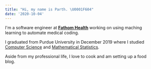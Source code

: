 ```yaml
---
title: "Hi, my name is Parth. \U0001F604"
date: '2020-10-04'
---
```

I'm a software engineer at [**Fathom Health**](https://fathomhealth.com) working on using maching learning to automate medical coding.

I graduated from Purdue University in December 2019 where I studied [Computer Science](https://www.cs.purdue.edu/undergraduate/curriculum/track_MI.html) and [Mathematical Statistics](http://catalog.purdue.edu/preview_program.php?catoid=9&poid=10329).

Aside from my professional life, I love to cook and am setting up a food blog.